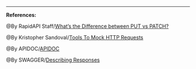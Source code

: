-----------------------------------------------

**References:**

@By RapidAPI Staff/[What’s the Difference between PUT vs PATCH?](https://rapidapi.com/blog/put-vs-patch/)

@By Kristopher Sandoval/[Tools To Mock HTTP Requests](https://nordicapis.com/10-tools-to-mock-http-requests/)

@By APIDOC/[APIDOC](https://apidocjs.com/)

@By SWAGGER/[Describing Responses](https://swagger.io/docs/specification/2-0/describing-responses/)
